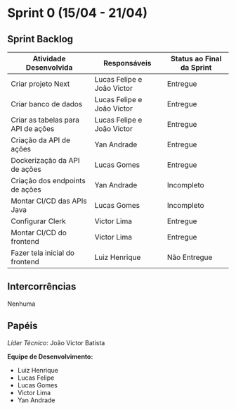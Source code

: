 # Sprint 0 (15/04 - 21/04)

## Sprint Backlog

| Atividade Desenvolvida | Responsáveis     | Status ao Final da Sprint
| --------- | --------------------------------- |---------------------- |
| Criar projeto Next | Lucas Felipe e João Victor | Entregue
| Criar banco de dados | Lucas Felipe e João Victor | Entregue
| Criar as tabelas para API de ações | Lucas Felipe e João Victor | Entregue
| Criação da API de ações | Yan Andrade | Entregue
| Dockerização da API de ações | Lucas Gomes | Entregue
| Criação dos endpoints de ações | Yan Andrade | Incompleto
| Montar CI/CD das APIs Java | Lucas Gomes | Incompleto
| Configurar Clerk | Victor Lima | Entregue
| Montar CI/CD do frontend | Victor Lima | Entregue
| Fazer tela inicial do frontend | Luiz Henrique | Não Entregue

## Intercorrências
<!-- Área reservada ao líder técnico -->

Nenhuma


## Papéis

*Líder Técnico*: João Victor Batista

**Equipe de Desenvolvimento:**
- Luiz Henrique
- Lucas Felipe
- Lucas Gomes
- Victor Lima
- Yan Andrade
